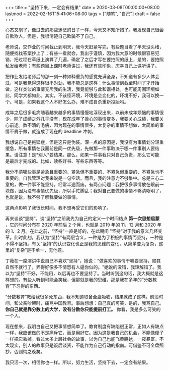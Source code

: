+++
title = "坚持下来，一定会有结果"
date = 2020-03-08T00:00:00+08:00
lastmod = 2022-02-16T15:41:06+08:00
tags = ["随笔", "自己"]
draft = false
+++

心态又崩了，像过去的那些迷茫的日子一样，今天又不知所措了。我发现自己很会自欺欺人，但是，我很清楚自己欺骗不了自己。

老师说，交作业的时间截止到明天，我今天赶紧写完，有些题目看了半天没头绪，随便找找答案抄上了；有些一看就会，我出于谨慎，因为我大意的时候很容易犯错，把过程在草纸上演算了几遍，确定了之后才写在要拍照的纸上，是的，要拍照私发给老师；有些题目上课时老师讲过，我还有些印象，庆幸自己上课听讲了。

把作业发给老师后的那一刻一种如释重负的感觉充满全身，不知道有多少人体会过，可是我觉得这样很不对劲，我不能总是这样：什么事情到截至时间了才开始做。这样类似的事情充斥我的生活，我竟能够与此和谐相处，也可能周围环境如此，同学大都如此。其实，不该怪环境，环境是会变化的，环境不好，我可以换一个。可是，如果我这个人不好怎么办，难不成自杀重新投胎吗。

成年之后很多毛病随着越来越多的事情慢慢地浮现出来，以前未成年烦恼的事情很少，除了成绩之外几乎没有，现在成年了操心的事情变多，我要关心成绩，我要关心前途。数不清的毛病，因为现在的事情很多，太复杂的事情不想做，太简单的事情不屑于做，就造成了现在的
deadline 冲刺。

我想说自己是拖延症，但是这只是伪装。深一点的原因是，我没有为事情划分轻重缓急，所有事情在我面前是同一优先级，先做那一件事取决于哪一件事别人要结果。请注意！是\*别人\*要结果。那么，如果一件事我只对自己负责，那么它可能是最后才完成的。比如，读些好书、写些东西等等。

我分不清哪些事是紧急且重要的、紧急但不重要的、不紧急但重要的、不紧急也不重要的。自我管理对我来说是一句空话。而且，我的注意力不够集中。总是三心二意的，做一件事不能坚持，经常半途而废。有两点问题：我把很多事情放在眼前一块做，因为没有事情优先级，所以手忙脚乱；我对自己要做的事情不够清晰明了，也就是说，我不够了解我要做的事情。

这两点影响了我很长时间，我不想再受它们的影响了。

再来谈谈“坚持”。谈“坚持”之前我先为自己的定义一个时间结点 **第一次思想启蒙** ，它的时间分布在 2020 年前后 2 个月，也就是 2019 年的 11、12 月和 2020 年的 1、2 月。在此之前，“坚持”一直是好的，在此期间 "坚持"对于我的意义几经变革。此时此刻，我认为“坚持”有两层含义，一种是为了积极的事情而坚持，一种是不得不坚持。有关“坚持”的认识变化也正是我的思维的变化，从简单变为复杂，这里的“复杂”是不单一，无他意。

丁薇在一席演讲中说自己不喜欢“坚持”，她说："做喜欢的事情干嘛要坚持，顺其自然不就行了，弄得好像多不情愿有人逼你似的。"她说的没错，我理解错了。我以为“坚持”不好，不能用，以后再也不要坚持了。当时听到这句话，我大概就是这样想的。有些人听到可能会笑我，但那就是我的思维，那是我在多年的“分数教育”下习得的东西。

“分数教育”教给我很多死东西，我不知道取舍全盘吸收，结果就成了这样。前段时间，和父亲吵架时，痛骂中国教育。事后想想：自己真的可笑，是的，我骂自己。 **你自己就是靠分数上的大学，没有分数你只能提前打工。** 你看，我是多么可笑的一个人。

现在想来，我明白自己又把事情想简单了。教育制度有缺陷很正常，正如人有缺点一样，我应该做的不是痛斥它，而是用好它。因为这是我自己的机会，不能像傻子一样把它丢掉。看过太多上层社会的故事，以为自己也能飞黄腾达，一夜暴富。不太现实，别人的故事只是饭后谈资，不能作为自己行动的指南。可借鉴不可全盘照抄，否则悔之晚矣。

我只活一次，相信你也一样。所以，努力生活，坚持下去，一定会有结果。